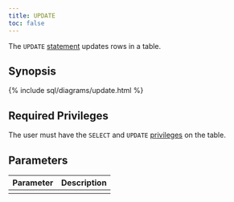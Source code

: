 ```yaml
---
title: UPDATE
toc: false
---
```


The `UPDATE` [statement](sql-statements.html) updates rows in a table.

<div id="toc"></div>

## Synopsis

{% include sql/diagrams/update.html %}

## Required Privileges

The user must have the `SELECT` and `UPDATE` [privileges](privileges.html) on the table.

## Parameters

| Parameter | Description |
|-----------|-------------|
|  |  |
